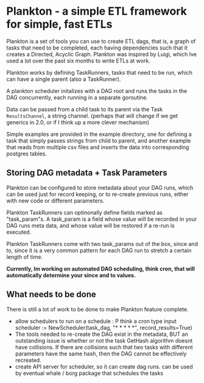 # Plankton - a simple ETL framework for simple, fast ETLs

Plankton is a set of tools you can use to create ETL dags, that is, a graph of tasks
that need to be completed, each having dependencies such that it creates a
Directed, Acyclic Graph. Plankton was inspired by Luigi, which Ive used a lot over the past
six months to write ETLs at work.

Plankton works by defining TaskRunners, tasks that need to be run, which can have a single parent
(also a TaskRunner).

A plankton scheduler initalizes with a DAG root and runs the tasks in the DAG concurrently,
each running in a separate goroutine.

Data can be passed from a child task to its parent via the Task `ResultsChannel`, a string channel.
(perhaps that will change if we get generics in 2.0, or if I think up a more clever
mechanism)

Simple examples are provided in the example directory, one for defining a task that simply passes
strings from child to parent, and another example that reads from multiple csv files and inserts
the data into corresponding postgres tables.


## Storing DAG metadata + Task Parameters

Plankton can be configured to store metadata about your DAG runs, which can be used just for record
keeping, or to re-create previous runs, either with new code or different parameters.

Plankton TaskRunners can optinonally define fields marked as "task_param"s. A task_param is a
field whose value will be recorded in your DAG runs meta data, and whose value will be restored
if a re-run is executed.

Plankton TaskRunners come with two task_params out of the box, since and to, since it is a very
common pattern for each DAG run to stretch a certain length of time.

**Currently, Im working on automated DAG scheduling, think cron, that will automatically determine
  your since and to values.**


## What needs to be done

There is still a lot of work to be done to make Plankton feature complete.

- allow schedulers to run on a schedule : P think a cron type input
       scheduler := NewScheduler(task_dag, "* * * * *", record_results=True)
- The tools needed to re-create the DAG exist in the metadata, BUT an outstanding issue is whether
  or not the task GetHash algorithm doesnt have collisions.  If there are collisions such that
  two tasks with different parameters have the same hash, then the DAG cannot be effectively
  recreated.
- create API server for scheduler, so it can create dag runs.  can be used by eventual whale / borg
  package that schedules the tasks
